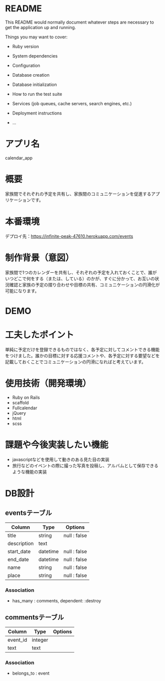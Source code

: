 # README

This README would normally document whatever steps are necessary to get the
application up and running.

Things you may want to cover:

* Ruby version

* System dependencies

* Configuration

* Database creation

* Database initialization

* How to run the test suite

* Services (job queues, cache servers, search engines, etc.)

* Deployment instructions

* ...

# アプリ名
  calendar_app

# 概要
  家族間でそれぞれの予定を共有し、家族間のコミュニケーションを促進するアプリケーションです。

# 本番環境
  デプロイ先：https://infinite-peak-47610.herokuapp.com/events

# 制作背景（意図）
  家族間で1つのカレンダーを共有し、それぞれの予定を入れておくことで、誰がいつどこで何をする（または、している）のかが、すぐに分かって、お互いの状況確認と家族の予定の摺り合わせや目標の共有、コミュニケーションの円滑化が可能になります。

# DEMO


# 工夫したポイント
  単純に予定だけを登録できるものではなく、各予定に対してコメントできる機能をつけました。誰かの目標に対する応援コメントや、各予定に対する要望などを記載しておくことでコミュニケーションの円滑になればと考えています。

# 使用技術（開発環境）
  - Ruby on Rails
  - scaffold
  - Fullcalendar
  - jQuery
  - html
  - scss

# 課題や今後実装したい機能
  - javascriptなどを使用して動きのある見た目の実装
  - 旅行などのイベントの際に撮った写真を投稿し、アルバムとして保存できるような機能の実装


# DB設計
## eventsテーブル

|Column|Type|Options|
|------|----|-------|
|title|string|null : false|
|description|text|
|start_date|datetime|null : false|
|end_date|datetime|null : false|
|name|string|null : false|
|place|string|null : false|

### Association
- has_many : comments, dependent: :destroy

## commentsテーブル

|Column|Type|Options|
|------|----|-------|
|event_id|integer|
|text|text|

### Association
- belongs_to : event

